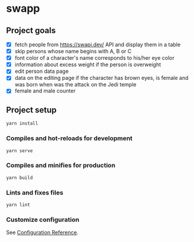# swapp

## Project goals

- [x] fetch people from https://swapi.dev/ API and display them in a table
- [x] skip persons whose name begins with A, B or C
- [x] font color of a character's name corresponds to his/her eye color
- [x] information about excess weight if the person is overweight
- [x] edit person data page
- [x] data on the editing page if the character has brown eyes, is female and was born when was the attack on the Jedi temple
- [x] female and male counter

## Project setup

```
yarn install
```

### Compiles and hot-reloads for development

```
yarn serve
```

### Compiles and minifies for production

```
yarn build
```

### Lints and fixes files

```
yarn lint
```

### Customize configuration

See [Configuration Reference](https://cli.vuejs.org/config/).
